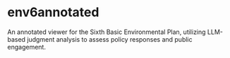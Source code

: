 # env6annotated
An annotated viewer for the Sixth Basic Environmental Plan, utilizing LLM-based judgment analysis to assess policy responses and public engagement.
